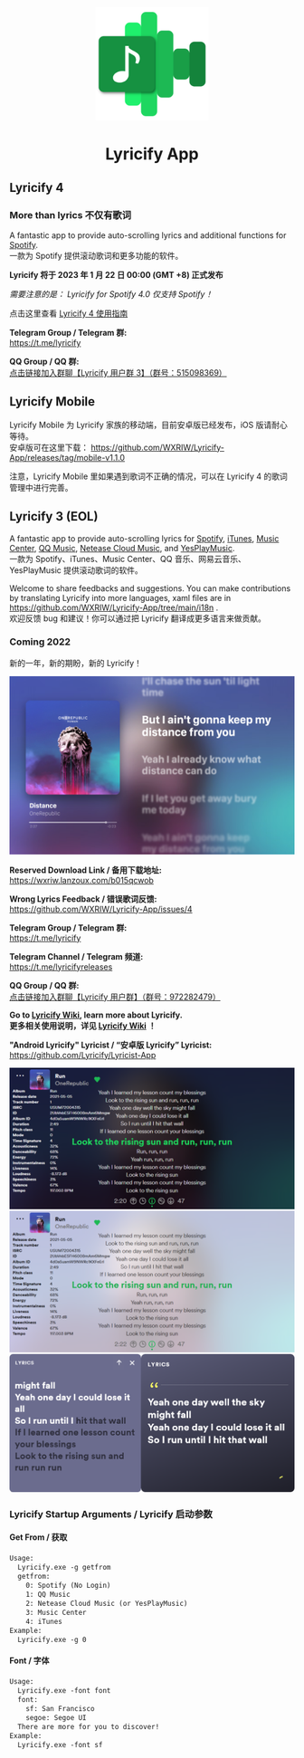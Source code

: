 <div align="center">

<img src="image/../images/lyricify_icon.png" width="200"/>

# Lyricify App

</div>

## Lyricify 4
<h3>More than lyrics 不仅有歌词</h3>

A fantastic app to provide auto-scrolling lyrics and additional functions for [Spotify](https://www.spotify.com).  
一款为 Spotify 提供滚动歌词和更多功能的软件。

**Lyricify 将于 2023 年 1 月 22 日 00:00 (GMT +8) 正式发布**  

*需要注意的是： Lyricify for Spotify 4.0 仅支持 Spotify！*  

点击这里查看 [Lyricify 4 使用指南](/docs/Lyricify%204)  

**Telegram Group / Telegram 群:**  
https://t.me/lyricify

**QQ Group / QQ 群:**  
[点击链接加入群聊【Lyricify 用户群 3】（群号：515098369）](https://jq.qq.com/?_wv=1027&k=nUr4jHVU)

## Lyricify Mobile
Lyricify Mobile 为 Lyricify 家族的移动端，目前安卓版已经发布，iOS 版请耐心等待。  
安卓版可在这里下载： https://github.com/WXRIW/Lyricify-App/releases/tag/mobile-v1.1.0  
  
注意，Lyricify Mobile 里如果遇到歌词不正确的情况，可以在 Lyricify 4 的歌词管理中进行完善。  

## Lyricify 3 (EOL)
A fantastic app to provide auto-scrolling lyrics for [Spotify](https://www.spotify.com), [iTunes](https://music.apple.com), [Music Center](https://www.sony.com/electronics/support/articles/MC4PC020001), [QQ Music](https://y.qq.com), [Netease Cloud Music](https://music.163.com), and [YesPlayMusic](https://github.com/qier222/YesPlayMusic).  
一款为 Spotify、iTunes、Music Center、QQ 音乐、网易云音乐、YesPlayMusic 提供滚动歌词的软件。

Welcome to share feedbacks and suggestions. You can make contributions by translating Lyricify into more languages, xaml files are in https://github.com/WXRIW/Lyricify-App/tree/main/i18n .  
欢迎反馈 bug 和建议！你可以通过把 Lyricify 翻译成更多语言来做贡献。

### Coming 2022
新的一年，新的期盼，新的 Lyricify！  

![image](images/readme/05.png)

**Reserved Download Link / 备用下载地址:**  
https://wxriw.lanzoux.com/b015qcwob

**Wrong Lyrics Feedback / 错误歌词反馈:**  
https://github.com/WXRIW/Lyricify-App/issues/4

**Telegram Group / Telegram 群:**  
https://t.me/lyricify

**Telegram Channel / Telegram 频道:**  
https://t.me/lyricifyreleases

**QQ Group / QQ 群:**  
[点击链接加入群聊【Lyricify 用户群】（群号：972282479）](https://jq.qq.com/?_wv=1027&k=hZG8VRV4)

**Go to [Lyricify Wiki](https://github.com/WXRIW/Lyricify-App/wiki), learn more about Lyricify.**  
**更多相关使用说明，详见 [Lyricify Wiki](https://github.com/WXRIW/Lyricify-App/wiki) ！**   

**"Android Lyricify" Lyricist / “安卓版 Lyricify” Lyricist:**  
https://github.com/Lyricify/Lyricist-App   

![image](images/readme/01.png)
![image](images/readme/02.png)
![image](images/readme/03.png)

### Lyricify Startup Arguments / Lyricify 启动参数
#### Get From / 获取
```
Usage:  
  Lyricify.exe -g getfrom  
  getfrom:  
    0: Spotify (No Login)  
    1: QQ Music  
    2: Netease Cloud Music (or YesPlayMusic)  
    3: Music Center  
    4: iTunes  
Example:  
  Lyricify.exe -g 0
```

#### Font / 字体
```
Usage:  
  Lyricify.exe -font font  
  font:  
    sf: San Francisco  
    segoe: Segoe UI
  There are more for you to discover!  
Example:  
  Lyricify.exe -font sf
```
